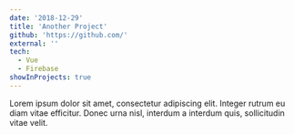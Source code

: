 ```yaml
---
date: '2018-12-29'
title: 'Another Project'
github: 'https://github.com/'
external: ''
tech:
  - Vue
  - Firebase
showInProjects: true
---
```


Lorem ipsum dolor sit amet, consectetur adipiscing elit. Integer rutrum eu diam vitae efficitur. Donec urna nisl, interdum a interdum quis, sollicitudin vitae velit.
